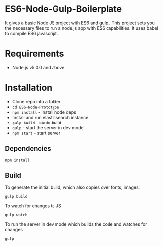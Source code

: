 # ES6-Node-Gulp-Boilerplate
It gives a basic Node JS project with ES6 and gulp..
This project sets you the necessary files to run a node.js app with ES6 capabilities. It uses babel to compile ES6
javascript.

Requirements
============

* Node.js v5.0.0 and above

Installation
============

* Clone repo into a folder
* `cd ES6-Node-Prototype`
* `npm install` - install node deps
* Install and run elasticsearch instance 
* `gulp build` - static build
* `gulp` - start the server in dev mode
* `npm start` - start server

Dependencies
------------

	npm install


Build
------

To generate the initial build, which also copies over fonts, images:

	gulp build

To watch for changes to JS

	gulp watch

To run the server in dev mode which builds the code and watches for changes

  	gulp
